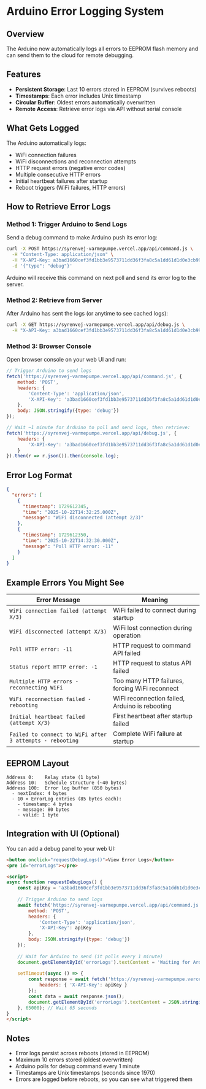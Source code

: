 # Arduino Error Logging System

## Overview

The Arduino now automatically logs all errors to EEPROM flash memory and can send them to the cloud for remote debugging.

## Features

- **Persistent Storage**: Last 10 errors stored in EEPROM (survives reboots)
- **Timestamps**: Each error includes Unix timestamp
- **Circular Buffer**: Oldest errors automatically overwritten
- **Remote Access**: Retrieve error logs via API without serial console

## What Gets Logged

The Arduino automatically logs:
- WiFi connection failures
- WiFi disconnections and reconnection attempts
- HTTP request errors (negative error codes)
- Multiple consecutive HTTP errors
- Initial heartbeat failures after startup
- Reboot triggers (WiFi failures, HTTP errors)

## How to Retrieve Error Logs

### Method 1: Trigger Arduino to Send Logs

Send a debug command to make Arduino push its error log:

```bash
curl -X POST https://syrenvej-varmepumpe.vercel.app/api/command.js \
  -H "Content-Type: application/json" \
  -H "X-API-Key: a3bad1660cef3fd1bb3e9573711dd36f3fa8c5a1dd61d1d0e3cb991e330b1fa4" \
  -d '{"type": "debug"}'
```

Arduino will receive this command on next poll and send its error log to the server.

### Method 2: Retrieve from Server

After Arduino has sent the logs (or anytime to see cached logs):

```bash
curl -X GET https://syrenvej-varmepumpe.vercel.app/api/debug.js \
  -H "X-API-Key: a3bad1660cef3fd1bb3e9573711dd36f3fa8c5a1dd61d1d0e3cb991e330b1fa4"
```

### Method 3: Browser Console

Open browser console on your web UI and run:

```javascript
// Trigger Arduino to send logs
fetch('https://syrenvej-varmepumpe.vercel.app/api/command.js', {
    method: 'POST',
    headers: {
        'Content-Type': 'application/json',
        'X-API-Key': 'a3bad1660cef3fd1bb3e9573711dd36f3fa8c5a1dd61d1d0e3cb991e330b1fa4'
    },
    body: JSON.stringify({type: 'debug'})
});

// Wait ~1 minute for Arduino to poll and send logs, then retrieve:
fetch('https://syrenvej-varmepumpe.vercel.app/api/debug.js', {
    headers: {
        'X-API-Key': 'a3bad1660cef3fd1bb3e9573711dd36f3fa8c5a1dd61d1d0e3cb991e330b1fa4'
    }
}).then(r => r.json()).then(console.log);
```

## Error Log Format

```json
{
  "errors": [
    {
      "timestamp": 1729612345,
      "time": "2025-10-22T14:32:25.000Z",
      "message": "WiFi disconnected (attempt 2/3)"
    },
    {
      "timestamp": 1729612350,
      "time": "2025-10-22T14:32:30.000Z",
      "message": "Poll HTTP error: -11"
    }
  ]
}
```

## Example Errors You Might See

| Error Message | Meaning |
|--------------|---------|
| `WiFi connection failed (attempt X/3)` | WiFi failed to connect during startup |
| `WiFi disconnected (attempt X/3)` | WiFi lost connection during operation |
| `Poll HTTP error: -11` | HTTP request to command API failed |
| `Status report HTTP error: -1` | HTTP request to status API failed |
| `Multiple HTTP errors - reconnecting WiFi` | Too many HTTP failures, forcing WiFi reconnect |
| `WiFi reconnection failed - rebooting` | WiFi reconnection failed, Arduino is rebooting |
| `Initial heartbeat failed (attempt X/3)` | First heartbeat after startup failed |
| `Failed to connect to WiFi after 3 attempts - rebooting` | Complete WiFi failure at startup |

## EEPROM Layout

```
Address 0:    Relay state (1 byte)
Address 10:   Schedule structure (~40 bytes)
Address 100:  Error log buffer (850 bytes)
  - nextIndex: 4 bytes
  - 10 × ErrorLog entries (85 bytes each):
    - timestamp: 4 bytes
    - message: 80 bytes
    - valid: 1 byte
```

## Integration with UI (Optional)

You can add a debug panel to your web UI:

```html
<button onclick="requestDebugLogs()">View Error Logs</button>
<pre id="errorLogs"></pre>

<script>
async function requestDebugLogs() {
    const apiKey = 'a3bad1660cef3fd1bb3e9573711dd36f3fa8c5a1dd61d1d0e3cb991e330b1fa4';
    
    // Trigger Arduino to send logs
    await fetch('https://syrenvej-varmepumpe.vercel.app/api/command.js', {
        method: 'POST',
        headers: {
            'Content-Type': 'application/json',
            'X-API-Key': apiKey
        },
        body: JSON.stringify({type: 'debug'})
    });
    
    // Wait for Arduino to send (it polls every 1 minute)
    document.getElementById('errorLogs').textContent = 'Waiting for Arduino to send logs (up to 1 minute)...';
    
    setTimeout(async () => {
        const response = await fetch('https://syrenvej-varmepumpe.vercel.app/api/debug.js', {
            headers: { 'X-API-Key': apiKey }
        });
        const data = await response.json();
        document.getElementById('errorLogs').textContent = JSON.stringify(data, null, 2);
    }, 65000); // Wait 65 seconds
}
</script>
```

## Notes

- Error logs persist across reboots (stored in EEPROM)
- Maximum 10 errors stored (oldest overwritten)
- Arduino polls for debug command every 1 minute
- Timestamps are Unix timestamps (seconds since 1970)
- Errors are logged before reboots, so you can see what triggered them

